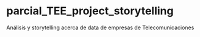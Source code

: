 # parcial_TEE_project_storytelling
Análisis y storytelling acerca de data de empresas de Telecomunicaciones
